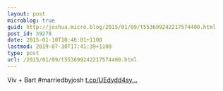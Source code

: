 ```yaml
---
layout: post
microblog: true
guid: http://joshua.micro.blog/2015/01/09/t553699242217574400.html
post_id: 39278
date: 2015-01-10T10:46:01+1100
lastmod: 2019-07-30T17:41:39+1100
type: post
url: /2015/01/09/t553699242217574400.html
---
```

Viv + Bart #marriedbyjosh [t.co/UEdydd4sy...](http://t.co/UEdydd4syH)
